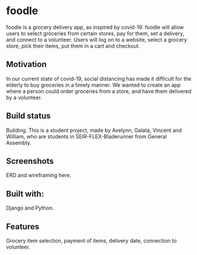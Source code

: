 # foodle

foodle is a grocery delivery app, as inspired by covid-19. foodle will allow users to select groceries from certain stores, pay for them, set a delivery, and connect to a volunteer. Users will log on to a website, select a grocery store, pick their items, put them in a cart and checkout.


## Motivation

In our current state of covid-19, social distancing has made it difficult for the elderly to buy groceries in a timely manner.  We wanted to create an app where a person could order groceries from a store, and have them delivered by a volunteer.

## Build status

Building. This is a student project, made by Avelynn, Galata, Vincent and William, who are students in SEIR-FLEX-Bladerunner from General Assembly.

## Screenshots

ERD and wireframing here.

## Built with:

Django and Python.

## Features

Grocery item selection, payment of items, delivery date, connection to volunteer.